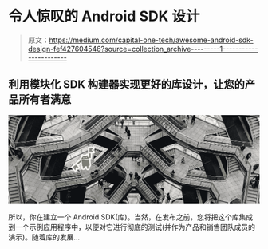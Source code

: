 # 令人惊叹的 Android SDK 设计

> 原文：<https://medium.com/capital-one-tech/awesome-android-sdk-design-fef427604546?source=collection_archive---------1----------------------->

## 利用模块化 SDK 构建器实现更好的库设计，让您的产品所有者满意

![](img/c100563fcc65e98428d875b3c324eb4e.png)

所以，你在建立一个 Android SDK(库)。当然，在发布之前，您将把这个库集成到一个示例应用程序中，以便对它进行彻底的测试(并作为产品和销售团队成员的演示)。随着库的发展…